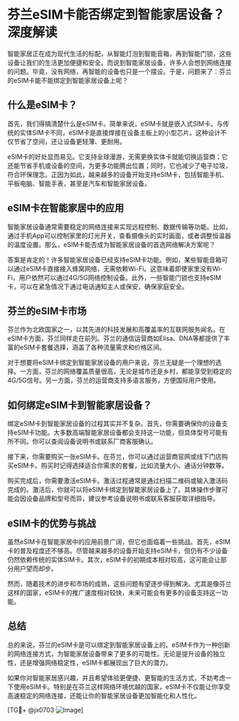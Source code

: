 # 芬兰eSIM卡能否绑定到智能家居设备？深度解读

智能家居正在成为现代生活的标配，从智能灯泡到智能音箱，再到智能门锁，这些设备让我们的生活更加便捷和安全。而说到智能家居设备，许多人会想到网络连接的问题。毕竟，没有网络，再智能的设备也只是一个摆设。于是，问题来了：芬兰的eSIM卡能不能绑定到智能家居设备上呢？

## 什么是eSIM卡？

首先，我们得搞清楚什么是eSIM卡。简单来说，eSIM卡就是嵌入式SIM卡。与传统的实体SIM卡不同，eSIM卡是直接焊接在设备主板上的小型芯片。这种设计不仅节省了空间，还让设备更轻薄、更耐用。

eSIM卡的好处显而易见。它支持全球漫游，无需更换实体卡就能切换运营商；它还能节省手机或设备的空间，为更多功能腾出位置；同时，它也减少了电子垃圾，符合环保理念。正因为如此，越来越多的设备开始支持eSIM卡，包括智能手机、平板电脑、智能手表，甚至是汽车和智能家居设备。

## eSIM卡在智能家居中的应用

智能家居设备通常需要稳定的网络连接来实现远程控制、数据传输等功能。比如，通过手机App可以控制家里的灯光开关，查看摄像头的实时画面，或者调整恒温器的温度设置。那么，eSIM卡能否成为智能家居设备的首选网络解决方案呢？

答案是肯定的！许多智能家居设备已经支持eSIM卡功能。例如，某些智能音箱可以通过eSIM卡直接接入蜂窝网络，无需依赖Wi-Fi。这意味着即使家里没有Wi-Fi，用户依然可以通过4G/5G网络控制设备。此外，一些智能门锁也支持eSIM卡，可以在紧急情况下通过电话通知主人或保安，确保家庭安全。

## 芬兰的eSIM卡市场

芬兰作为北欧国家之一，以其先进的科技发展和高覆盖率的互联网服务闻名。在eSIM卡方面，芬兰同样走在前列。芬兰的通信运营商如Elisa、DNA等都提供了丰富的eSIM卡套餐选择，涵盖了各种流量需求和价格区间。

对于想要将eSIM卡绑定到智能家居设备的用户来说，芬兰无疑是一个理想的选择。一方面，芬兰的网络覆盖质量很高，无论是城市还是乡村，都能享受到稳定的4G/5G信号。另一方面，芬兰的运营商支持多语言服务，方便国际用户使用。

## 如何绑定eSIM卡到智能家居设备？

绑定eSIM卡到智能家居设备的过程其实并不复杂。首先，你需要确保你的设备支持eSIM卡功能。大多数高端智能家居设备都会支持这一功能，但具体型号可能有所不同。你可以查阅设备说明书或联系厂商客服确认。

接下来，你需要购买一张eSIM卡。在芬兰，你可以通过运营商官网或线下门店购买eSIM卡。购买时记得选择适合你需求的套餐，比如流量大小、通话分钟数等。

购买完成后，你需要激活eSIM卡。激活过程通常是通过扫描二维码或输入激活码完成的。激活后，你就可以将eSIM卡绑定到智能家居设备上了。具体操作步骤可能会因设备品牌和型号而异，建议参考设备说明书或联系客服获取详细指导。

## eSIM卡的优势与挑战

虽然eSIM卡在智能家居中的应用前景广阔，但它也面临着一些挑战。首先，eSIM卡的普及程度还不够高。尽管越来越多的设备开始支持eSIM卡，但仍有不少设备仍然依赖传统的实体SIM卡。其次，eSIM卡的初期成本相对较高，这可能会让部分用户望而却步。

然而，随着技术的进步和市场的成熟，这些问题有望逐步得到解决。尤其是像芬兰这样的国家，eSIM卡的推广速度相对较快，未来可能会有更多的设备支持这一功能。

## 总结

总的来说，芬兰的eSIM卡是可以绑定到智能家居设备上的。eSIM卡作为一种创新的网络连接方式，为智能家居设备带来了更多的可能性。无论是提升设备的独立性，还是增强网络稳定性，eSIM卡都展现出了巨大的潜力。

如果你对智能家居感兴趣，并且希望体验更便捷、更智能的生活方式，不妨考虑一下使用eSIM卡。特别是在芬兰这样网络环境优越的国家，eSIM卡不仅能让你享受高速稳定的网络连接，还能让你的智能家居设备更加智能化和人性化。

[TG💪+ @jx0703 ![Image](https://github.com/user-attachments/assets/dbca1d08-cadb-493c-b0ec-ad6f7a83f270)]
